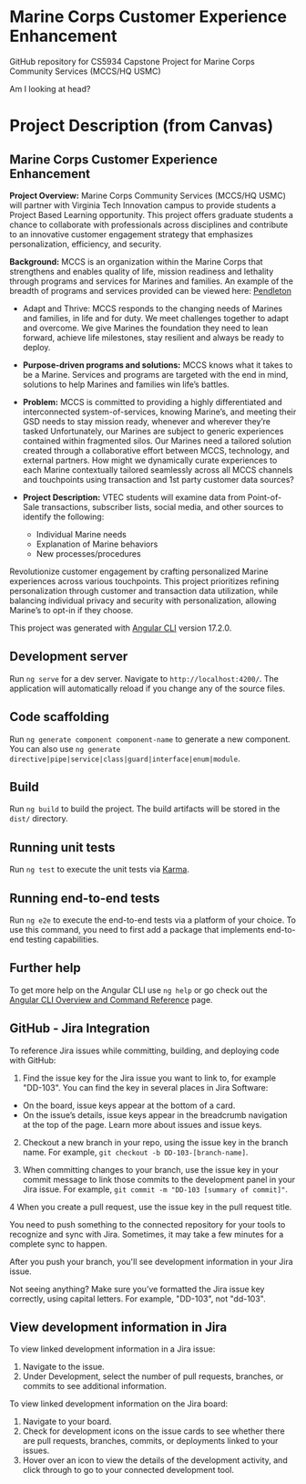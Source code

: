 # Marine Corps Customer Experience Enhancement
GitHub repository for CS5934 Capstone Project for Marine Corps Community Services (MCCS/HQ USMC)

Am I looking at head?

# Project Description (from Canvas)
## Marine Corps Customer Experience Enhancement

**Project Overview:** Marine Corps Community Services (MCCS/HQ USMC) will partner with Virginia Tech Innovation campus to provide students a Project Based Learning opportunity. This project offers graduate students a chance to collaborate with professionals across disciplines and contribute to an innovative customer engagement strategy that emphasizes personalization, efficiency, and security.

**Background:** MCCS is an organization within the Marine Corps that strengthens and enables quality of life, mission readiness and lethality through programs and services for Marines and families. An example of the breadth of programs and services provided can be viewed here: [Pendleton](usmc-mccs.org)
- Adapt and Thrive: MCCS responds to the changing needs of Marines and families, in life and for duty. We meet challenges together to adapt and overcome. We give Marines the foundation they need to lean forward, achieve life milestones, stay resilient and always be ready to deploy.

- **Purpose-driven programs and solutions:** MCCS knows what it takes to be a Marine. Services and programs are targeted with the end in mind, solutions to help Marines and families win life’s battles.

- **Problem:** MCCS is committed to providing a highly differentiated and interconnected system-of-services, knowing Marine’s, and meeting their GSD needs to stay mission ready, whenever and wherever they’re tasked Unfortunately, our Marines are subject to generic experiences contained within fragmented silos. Our Marines need a tailored solution created through a collaborative effort between MCCS, technology, and external partners. How might we dynamically curate experiences to each Marine contextually tailored seamlessly across all MCCS channels and touchpoints using transaction and 1st party customer data sources?

- **Project Description:** VTEC students will examine data from Point-of-Sale transactions, subscriber lists, social media, and other sources to identify the following:
  - Individual Marine needs
  - Explanation of Marine behaviors
  - New processes/procedures

Revolutionize customer engagement by crafting personalized Marine experiences across various touchpoints. This project prioritizes refining personalization through customer and transaction data utilization, while balancing individual privacy and security with personalization, allowing Marine’s to opt-in if they choose.


This project was generated with [Angular CLI](https://github.com/angular/angular-cli) version 17.2.0.

## Development server

Run `ng serve` for a dev server. Navigate to `http://localhost:4200/`. The application will automatically reload if you change any of the source files.

## Code scaffolding

Run `ng generate component component-name` to generate a new component. You can also use `ng generate directive|pipe|service|class|guard|interface|enum|module`.

## Build

Run `ng build` to build the project. The build artifacts will be stored in the `dist/` directory.

## Running unit tests

Run `ng test` to execute the unit tests via [Karma](https://karma-runner.github.io).

## Running end-to-end tests

Run `ng e2e` to execute the end-to-end tests via a platform of your choice. To use this command, you need to first add a package that implements end-to-end testing capabilities.

## Further help

To get more help on the Angular CLI use `ng help` or go check out the [Angular CLI Overview and Command Reference](https://angular.io/cli) page.

## GitHub - Jira Integration

To reference Jira issues while committing, building, and deploying code with GitHub:

1. Find the issue key for the Jira issue you want to link to, for example "DD-103". You can find the key in several places in Jira Software:
- On the board, issue keys appear at the bottom of a card.
- On the issue’s details, issue keys appear in the breadcrumb navigation at the top of the page.
Learn more about issues and issue keys.

2. Checkout a new branch in your repo, using the issue key in the branch name. For example, `git checkout -b DD-103-[branch-name]`. 

3. When committing changes to your branch, use the issue key in your commit message to link those commits to the development panel in your Jira issue. For example, `git commit -m "DD-103 [summary of commit]"`.

4 When you create a pull request, use the issue key in the pull request title.

You need to push something to the connected repository for your tools to recognize and sync with Jira. Sometimes, it may take a few minutes for a complete sync to happen.

After you push your branch, you'll see development information in your Jira issue.

Not seeing anything? Make sure you’ve formatted the Jira issue key correctly, using capital letters. For example, "DD-103", not "dd-103". 

## View development information in Jira

To view linked development information in a Jira issue:
1. Navigate to the issue.
2. Under Development, select the number of pull requests, branches, or commits to see additional information.

To view linked development information on the Jira board:
1. Navigate to your board.
2. Check for development icons on the issue cards to see whether there are pull requests, branches, commits, or deployments linked to your issues.
3. Hover over an icon to view the details of the development activity, and click through to go to your connected development tool.